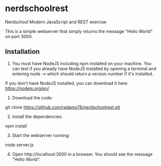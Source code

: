 # nerdschoolrest
Nerdschool Modern JavaScript and REST exercise

This is a simple webserver that simply returns the message "Hello World" on port 3000.

## Installation

1. You must have NodeJS including npm installed on your machine.  You can test if you already have NodeJS installed by opening a terminal and entering node -v which should return a version number if it's installed.

If you don't have NodeJS installed, you can download it here: https://nodejs.org/en/

1. Download the code:

git clone https://github.com/radams78/nerdschoolrest.git

2. Install the dependencies:

npm install

3. Start the webserver running:

node server.js

4. Open http://localhost:3000 in a browser.  You should see the message "Hello World".